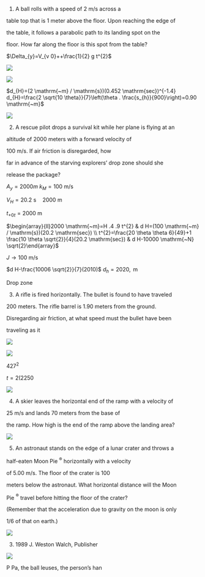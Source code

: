 1. A ball rolls with a speed of $2 \mathrm{~m} / \mathrm{s}$ across a

table top that is 1 meter above the floor. Upon reaching the edge of

the table, it follows a parabolic path to its landing spot on the

floor. How far along the floor is this spot from the table?

$\Delta_{y}=V_{v 0}++\frac{1}{2} g t^{2}$

  

![](https://cdn.mathpix.com/cropped/2023_02_09_4790a3d68d9cd1007ba1g-07.jpg?height=285&width=363&top_left_y=535&top_left_x=401)

  

![](https://cdn.mathpix.com/cropped/2023_02_09_4790a3d68d9cd1007ba1g-07.jpg?height=124&width=645&top_left_y=564&top_left_x=762)

  

$d_{H}=(2 \mathrm{~m} / \mathrm{s})(0.452 \mathrm{sec})^{-1.4} d_{H}=\frac{2 \sqrt{10 \theta}}{7}\left(\theta . \frac{s_{h}}{900}\right)=0.90 \mathrm{~m}$

  

![](https://cdn.mathpix.com/cropped/2023_02_09_4790a3d68d9cd1007ba1g-07.jpg?height=209&width=336&top_left_y=568&top_left_x=1575)

  

2. A rescue pilot drops a survival kit while her plane is flying at an

altitude of 2000 meters with a forward velocity of

$100 \mathrm{~m} / \mathrm{s}$. If air friction is disregarded, how

far in advance of the starving explorers’ drop zone should she

release the package?

  

$A_{y}=2000 m$ $k_{M}=100 \mathrm{~m} / \mathrm{s}$

$V_{H}=20.2 \mathrm{~s} \quad 2000 \mathrm{~m}$

$t_{+0 t}=2000 \mathrm{~m}$

  

$\begin{array}{ll}2000 \mathrm{~m}=H .4 .9 t^{2} & d H=(100 \mathrm{~m} / \mathrm{s})(20.2 \mathrm{sec}) \\ t^{2}=\frac{20 \theta \theta 6}{49}+1 \frac{10 \theta \sqrt{2}}{4}(20.2 \mathrm{sec}) & d H-10000 \mathrm{~N} \sqrt{2}\end{array}$

$J \rightarrow 100 \mathrm{~m} / \mathrm{s}$

  

$d H-\frac{10006 \sqrt{2}}{7}(2010)$ $d_{h}=2020, \mathrm{~m}$

  

Drop zone

  

3. A rifle is fired horizontally. The bullet is found to have traveled

200 meters. The rifle barrel is $1.90$ meters from the ground.

Disregarding air friction, at what speed must the bullet have been

traveling as it

  

![](https://cdn.mathpix.com/cropped/2023_02_09_4790a3d68d9cd1007ba1g-07.jpg?height=84&width=808&top_left_y=1292&top_left_x=390)

  

![](https://cdn.mathpix.com/cropped/2023_02_09_4790a3d68d9cd1007ba1g-07.jpg?height=173&width=550&top_left_y=1304&top_left_x=145)

  

$427^{2}$

  

$t=2(2250$

  

![](https://cdn.mathpix.com/cropped/2023_02_09_4790a3d68d9cd1007ba1g-07.jpg?height=203&width=365&top_left_y=1399&top_left_x=697)

  

4. A skier leaves the horizontal end of the ramp with a velocity of

$25 \mathrm{~m} / \mathrm{s}$ and lands 70 meters from the base of

the ramp. How high is the end of the ramp above the landing area?

  

![](https://cdn.mathpix.com/cropped/2023_02_09_4790a3d68d9cd1007ba1g-07.jpg?height=303&width=1093&top_left_y=1686&top_left_x=814)

  

5. An astronaut stands on the edge of a lunar crater and throws a

half-eaten Moon Pie ${ }^{\circledR}$ horizontally with a velocity

of $5.00 \mathrm{~m} / \mathrm{s}$. The floor of the crater is 100

meters below the astronaut. What horizontal distance will the Moon

Pie ${ }^{\circledR}$ travel before hitting the floor of the crater?

(Remember that the acceleration due to gravity on the moon is only

$1 / 6$ of that on earth.)

  

![](https://cdn.mathpix.com/cropped/2023_02_09_4790a3d68d9cd1007ba1g-07.jpg?height=423&width=789&top_left_y=2128&top_left_x=337)

  

3) 1989 J. Weston Walch, Publisher

![](https://cdn.mathpix.com/cropped/2023_02_09_4790a3d68d9cd1007ba1g-07.jpg?height=494&width=984&top_left_y=2096&top_left_x=1140)

  

P Pa, the ball leuses, the person’s han